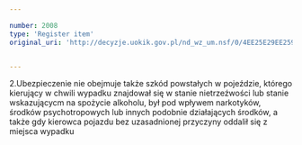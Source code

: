 ```yaml
---

number: 2008
type: 'Register item'
original_uri: 'http://decyzje.uokik.gov.pl/nd_wz_um.nsf/0/4EE25E29EE259BBFC1257791003433FC?OpenDocument'


---
```


2.Ubezpieczenie nie obejmuje także szkód powstałych w pojeździe, którego kierujący w chwili wypadku znajdował się w stanie nietrzeźwości lub stanie wskazującycm na spożycie alkoholu, był pod wpływem narkotyków, środków psychotropowych lub innych podobnie działających środków, a także gdy kierowca pojazdu bez uzasadnionej przyczyny oddalił się z miejsca wypadku
